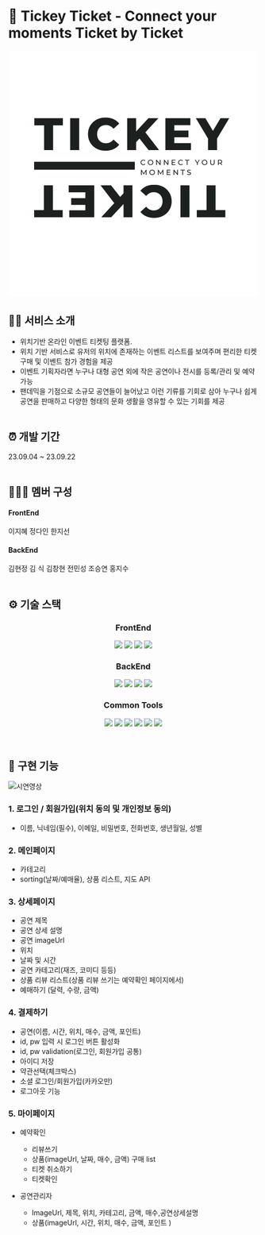 # 🎉 Tickey Ticket - Connect your moments Ticket by Ticket

<div align="center">
  <img src="/logo_white.png">
</div>

## 🧑‍💻 서비스 소개
- 위치기반 온라인 이벤트 티켓팅 플랫폼.
- 위치 기반 서비스로 유저의 위치에 존재하는 이벤트 리스트를 보여주며 편리한 티켓 구매 및 이벤트 참가 경험을 제공
- 이벤트 기획자라면 누구나 대형 공연 외에 작은 공연이나 전시를 등록/관리 및 예약 가능
- 팬데믹을 기점으로 소규모 공연들이 늘어났고 이런 기류를 기회로 삼아 누구나 쉽게 공연을 판매하고 다양한 형태의 문화 생활을 영유할 수 있는 기회를 제공
<br /><br />

## ⏰ 개발 기간

23.09.04 ~ 23.09.22
<br /><br />

## 🧑‍🤝‍🧑 멤버 구성
#### FrontEnd
이지혜
정다인
한지선
<br />
#### BackEnd
김현정
김 식
김창현
전민성
조승연
홍지수
<br /><br />

## ⚙️ 기술 스택

<div align="center">
  
### FrontEnd

<img src="https://img.shields.io/badge/React-61DAFB?style=for-the-badge&logo=react&logoColor=black"> <img src="https://img.shields.io/badge/javascript-F7DF1E?style=for-the-badge&logo=javascript&logoColor=black"> <img src="https://img.shields.io/badge/html5-E34F26?style=for-the-badge&logo=html5&logoColor=white"> <img src="https://img.shields.io/badge/tailwindcss-06B6D4?style=for-the-badge&logo=tailwindcss&logoColor=white">
  
### BackEnd

<img src="https://img.shields.io/badge/node.js-339933?style=for-the-badge&logo=nodedotjs&logoColor=white"> <img src="https://img.shields.io/badge/javascript-F7DF1E?style=for-the-badge&logo=javascript&logoColor=black"> <img src="https://img.shields.io/badge/mysql-4479A1?style=for-the-badge&logo=mysql&logoColor=white"> <img src="https://img.shields.io/badge/express-000000?style=for-the-badge&logo=express&logoColor=white"> 

### Common Tools

<img src="https://img.shields.io/badge/git-F05032?style=for-the-badge&logo=git&logoColor=white"> <img src="https://img.shields.io/badge/github-181717?style=for-the-badge&logo=github&logoColor=white"> <img src="https://img.shields.io/badge/visualstudiocode-007ACC?style=for-the-badge&logo=visualstudiocode&logoColor=white"> <img src="https://img.shields.io/badge/slack-4A154B?style=for-the-badge&logo=slack&logoColor=white"> <img src="https://img.shields.io/badge/trello-0052CC?style=for-the-badge&logo=trello&logoColor=white"> <img src="https://img.shields.io/badge/notion-000000?style=for-the-badge&logo=notion&logoColor=white">

<br />
</div>

## 📌 구현 기능

<div>
 <img src="https://github.com/wecode-bootcamp-korea/48-3rd-TickeyTicket-frontend/assets/137980381/ec8fb6f2-4b3c-4fa7-8d26-0641158bd8c6") alt="시연영상">
</div>

### 1. 로그인 / 회원가입(위치 동의 및 개인정보 동의)
- 이름, 닉네임(필수), 이메일, 비밀번호, 전화번호, 생년월일, 성별

### 2. 메인페이지
- 카테고리
- sorting(날짜/예매율), 상품 리스트, 지도 API

### 3. 상세페이지
- 공연 제목
- 공연 상세 설명
- 공연 imageUrl
- 위치
- 날짜 및 시간
- 공연 카테고리(재즈, 코미디 등등)
- 상품 리뷰 리스트(상품 리뷰 쓰기는 예약확인 페이지에서)
- 예매하기 (달력, 수량, 금액)

### 4. 결제하기
- 공연(이름, 시간, 위치, 매수, 금액, 포인트)
- id, pw 입력 시 로그인 버튼 활성화
- id, pw validation(로그인, 회원가입 공통)
- 아이디 저장
- 약관선택(체크박스)
- 소셜 로그인/회원가입(카카오만)
- 로그아웃 기능

### 5. 마이페이지
- 예약확인
  - 리뷰쓰기
  - 상품(imageUrl, 날짜, 매수, 금액) 구매 list
  - 티켓 취소하기
  - 티켓확인

- 공연관리자
  - ImageUrl, 제목, 위치, 카테고리, 금액, 매수,공연상세설명
  - 상품(imageUrl, 시간, 위치, 매수, 금액, 포인트 )

<br><br><br>
